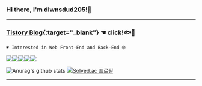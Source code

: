 ### Hi there, I'm dlwnsdud205!👋
* * *
### [Tistory Blog](https://dlwnsdud205.tistory.com){:target="_blank"} ☚ click!🐟🐒

    ☛ Interested in Web Front-End and Back-End 🤓   

 <img src = "http://img.shields.io/badge/-black?style=flat&logo=JavaScript"/><img src = "http://img.shields.io/badge/-black?style=flat&logo=HTML5"><img src = "http://img.shields.io/badge/-black?style=flat&logo=CSS3"><img src = "http://img.shields.io/badge/-black?style=flat&logo=Java"><img src = "http://img.shields.io/badge/-black?style=flat&logo=Swift">   

![Anurag's github stats](https://github-readme-stats.vercel.app/api?username=dlwnsdud205&show_icons=true&theme=blue-green) 
[![Solved.ac 프로필](http://mazassumnida.wtf/api/v2/generate_badge?boj=xb205)](https://solved.ac/profile/xb205)
* * *
<!--
**dlwnsdud205/dlwnsdud205** is a ✨ _special_ ✨ repository because its `README.md` (this file) appears on your GitHub profile.

Here are some ideas to get you started:

- 🔭 I’m currently working on ...
- 🌱 I’m currently learning ...
- 👯 I’m looking to collaborate on ...
- 🤔 I’m looking for help with ...
- 💬 Ask me about ...
- 📫 How to reach me: ...
- 😄 Pronouns: ...
- ⚡ Fun fact: ...
-->

